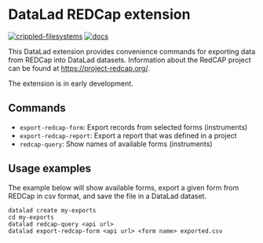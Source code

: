 # DataLad REDCap extension

[![crippled-filesystems](https://github.com/datalad/datalad-redcap/workflows/crippled-filesystems/badge.svg)](https://github.com/datalad/datalad-redcap/actions/workflows/test_crippledfs.yml)
[![docs](https://github.com/datalad/datalad-redcap/workflows/docs/badge.svg)](https://github.com/datalad/datalad-redcap/actions/workflows/docbuild.yml)

This DataLad extension provides convenience commands for exporting data from REDCap into DataLad datasets.
Information about the RedCAP project can be found at https://project-redcap.org/.

The extension is in early development.

## Commands
- `export-redcap-form`: Export records from selected forms (instruments)
- `export-redcap-report`: Export a report that was defined in a project
- `redcap-query`: Show names of available forms (instruments)

## Usage examples
The example below will show available forms, export a given form from REDCap in csv format, and save the file in a DataLad dataset.
```
datalad create my-exports
cd my-exports
datalad redcap-query <api url>
datalad export-redcap-form <api url> <form name> exported.csv
```
